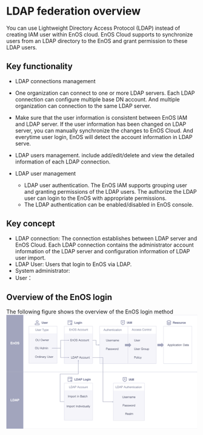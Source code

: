 # LDAP federation overview

You can use Lightweight Directory Access Protocol (LDAP) instead of creating IAM user within EnOS cloud. EnOS Cloud supports to synchronize users from an LDAP directory to the EnOS and grant permission to these LDAP users.


## Key functionality


  - LDAP connections management

   + One organization can connect to one or more LDAP servers. Each LDAP connection can configure multiple base DN account.  And multiple organization can connection to the same LDAP server.

   + Make sure that the user information is consistent between EnOS IAM and LDAP server. If the user information has been changed on LDAP server, you can manually synchronize the changes to EnOS Cloud. And everytime user login, EnOS will detect the account information in LDAP serve.

   + LDAP users management. include add/edit/delete and view the detailed information of each LDAP connection.


  - LDAP user management

    + LDAP user authentication. The EnOS IAM supports grouping user and granting permissions of the LDAP users. The authorize the LDAP user can login to the EnOS with appropriate permissions.
    + The LDAP authentication can be enabled/disabled in EnOS console.


## Key concept

  - LDAP connection: The connection establishes between LDAP server and EnOS Cloud. Each LDAP connection contains the administrator account information of the LDAP server and configuration information of LDAP user import.
  - LDAP User:  Users that login to EnOS via LDAP.
  - System administrator: <!--等Alex的input-->
  - User：<!--等Alex的input-->


## Overview of the EnOS login

The following figure shows the overview of the EnOS login method
![Image](media/framework.png)
